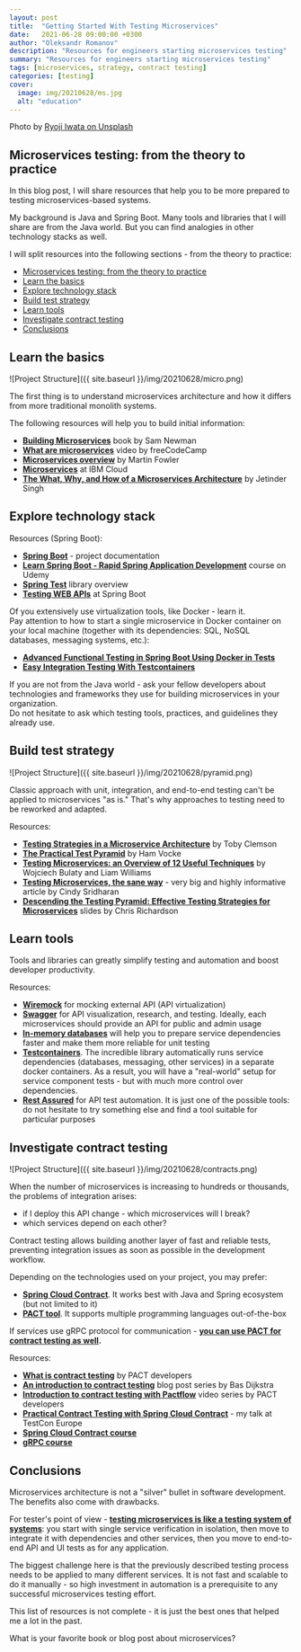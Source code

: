 ```yaml
---
layout: post
title:  "Getting Started With Testing Microservices"
date:   2021-06-28 09:00:00 +0300
author: "Oleksandr Romanov"
description: "Resources for engineers starting microservices testing"
summary: "Resources for engineers starting microservices testing"
tags: [microservices, strategy, contract testing]
categories: [testing]
cover:
  image: img/20210628/ms.jpg
  alt: "education"
---
```


Photo by [Ryoji Iwata on Unsplash](https://unsplash.com/@ryoji__iwata?utm_source=unsplash&utm_medium=referral&utm_content=creditCopyText)

## Microservices testing: from the theory to practice  

In this blog post, I will share resources that help you to be more prepared to testing microservices-based systems.  

My background is Java and Spring Boot. Many tools and libraries that I will share are from the Java world. But you can find analogies in other technology stacks as well. 

I will split resources into the following sections - from the theory to practice:

- [Microservices testing: from the theory to practice](#microservices-testing-from-the-theory-to-practice)
- [Learn the basics](#learn-the-basics)
- [Explore technology stack](#explore-technology-stack)
- [Build test strategy](#build-test-strategy)
- [Learn tools](#learn-tools)
- [Investigate contract testing](#investigate-contract-testing)
- [Conclusions](#conclusions)

## Learn the basics  

![Project Structure]({{ site.baseurl }}/img/20210628/micro.png)

The first thing is to understand microservices architecture and how it differs from more traditional monolith systems.

The following resources will help you to build initial information:
- **[Building Microservices](https://www.amazon.com/Building-Microservices-Designing-Fine-Grained-Systems/dp/1491950358)** book by Sam Newman
- **[What are microservices](https://youtu.be/j3XufmvEMiM)** video by freeCodeCamp
- **[Microservices overview](https://martinfowler.com/articles/microservices.html)** by Martin Fowler
- **[Microservices](https://www.ibm.com/cloud/learn/microservices)** at IBM Cloud
- **[The What, Why, and How of a Microservices Architecture](https://medium.com/hashmapinc/the-what-why-and-how-of-a-microservices-architecture-4179579423a9)** by Jetinder Singh

## Explore technology stack  

Resources (Spring Boot):
* **[Spring Boot](https://spring.io/projects/spring-boot)** - project documentation
* **[Learn Spring Boot - Rapid Spring Application Development](https://www.udemy.com/course/spring-boot-intro/)** course on Udemy
* **[Spring Test](https://docs.spring.io/spring-framework/docs/current/reference/html/testing.html)** library overview
* **[Testing WEB APIs](https://spring.io/guides/gs/testing-web/)** at Spring Boot

Of you extensively use virtualization tools, like Docker - learn it.  
Pay attention to how to start a single microservice in Docker container on your local machine (together with its dependencies: SQL, NoSQL databases, messaging systems, etc.):
- **[Advanced Functional Testing in Spring Boot Using Docker in Tests](https://dzone.com/articles/advanced-functional-testing-in-spring-boot-by-usin)**
- **[Easy Integration Testing With Testcontainers](https://mydeveloperplanet.com/2020/05/05/easy-integration-testing-with-testcontainers/)**

If you are not from the Java world - ask your fellow developers about technologies and frameworks they use for building microservices in your organization.  
Do not hesitate to ask which testing tools, practices, and guidelines they already use.  

## Build test strategy  

![Project Structure]({{ site.baseurl }}/img/20210628/pyramid.png)

Classic approach with unit, integration, and end-to-end testing can't be applied to microservices "as is." That's why approaches to testing need to be reworked and adapted.

Resources:
- **[Testing Strategies in a Microservice Architecture](https://martinfowler.com/articles/microservice-testing/)** by Toby Clemson
- **[The Practical Test Pyramid](https://martinfowler.com/articles/practical-test-pyramid.html)** by Ham Vocke
- **[Testing Microservices: an Overview of 12 Useful Techniques](https://www.infoq.com/articles/twelve-testing-techniques-microservices-intro/)** by Wojciech Bulaty and Liam Williams
- **[Testing Microservices, the sane way](https://copyconstruct.medium.com/testing-microservices-the-sane-way-9bb31d158c16)** - very big and highly informative article by Cindy Sridharan
- **[Descending the Testing Pyramid: Effective Testing Strategies for Microservices](https://www.slideshare.net/chris.e.richardson/oracle-codeone-2019-descending-the-testing-pyramid-effective-testing-strategies-for-microservices)** slides by Chris Richardson  

## Learn tools

Tools and libraries can greatly simplify testing and automation and boost developer productivity.  

Resources:  

- **[Wiremock](http://wiremock.org/)** for mocking external API (API virtualization)
- **[Swagger](https://swagger.io/)** for API visualization, research, and testing. Ideally, each microservices should provide an API for public and admin usage
- **[In-memory databases](https://www.baeldung.com/java-in-memory-databases)** will help you to prepare service dependencies faster and make them more reliable for unit testing
- **[Testcontainers](https://www.testcontainers.org/)**. The incredible library automatically runs service dependencies (databases, messaging, other services) in a separate docker containers. As a result, you will have a "real-world" setup for service component tests - but with much more control over dependencies.
- **[Rest Assured](https://rest-assured.io/)** for API test automation. It is just one of the possible tools: do not hesitate to try something else and find a tool suitable for particular purposes

## Investigate contract testing  

![Project Structure]({{ site.baseurl }}/img/20210628/contracts.png)

When the number of microservices is increasing to hundreds or thousands, the problems of integration arises:
- if I deploy this API change - which microservices will I break?
- which services depend on each other?

Contract testing allows building another layer of fast and reliable tests, preventing integration issues as soon as possible in the development workflow.

Depending on the technologies used on your project, you may prefer:
- **[Spring Cloud Contract](https://spring.io/projects/spring-cloud-contract)**. It works best with Java and Spring ecosystem (but not limited to it)
- **[PACT tool](https://pactflow.io/)**. It supports multiple programming languages out-of-the-box 

If services use gRPC protocol for communication - **[you can use PACT for contract testing as well](https://medium.com/@ivangsa/consumer-driven-contract-testing-for-grpc-pact-io-d60155d21c4c).**  

Resources:  

- **[What is contract testing](https://pactflow.io/blog/what-is-contract-testing/)** by PACT developers
- **[An introduction to contract testing](https://www.ontestautomation.com/an-introduction-to-contract-testing-part-1-meet-the-players/)** blog post series by Bas Dijkstra
- **[Introduction to contract testing with Pactflow](https://www.youtube.com/watch?v=U05q0zJsKsU&list=PLwy9Bnco-IpfZ72VQ7hce8GicVZs7nm0i)** video series by PACT developers
- **[Practical Contract Testing with Spring Cloud Contract](https://youtu.be/_AYfxXJ7o20)** - my talk at TestCon Europe
- **[Spring Cloud Contract course](https://www.pluralsight.com/courses/spring-cloud-contract-introduction)**
- **[gRPC course](https://www.youtube.com/watch?v=XRXTsQwyZSU&list=PLt1SIbA8guusAJIBS8JgbSFKfQdVkWDbl)**

## Conclusions
Microservices architecture is not a "silver" bullet in software development. The benefits also come with drawbacks.  

For tester's point of view - **[testing microservices is like a testing system of systems](https://alexromanov.github.io/2018/09/10/microservices-automation-approach/)**: you start with single service verification in isolation, then move to integrate it with dependencies and other services, then you move to end-to-end API and UI tests as for any application.  

The biggest challenge here is that the previously described testing process needs to be applied to many different services. It is not fast and scalable to do it manually - so high investment in automation is a prerequisite to any successful microservices testing effort. 

This list of resources is not complete - it is just the best ones that helped me a lot in the past.  

What is your favorite book or blog post about microservices?
